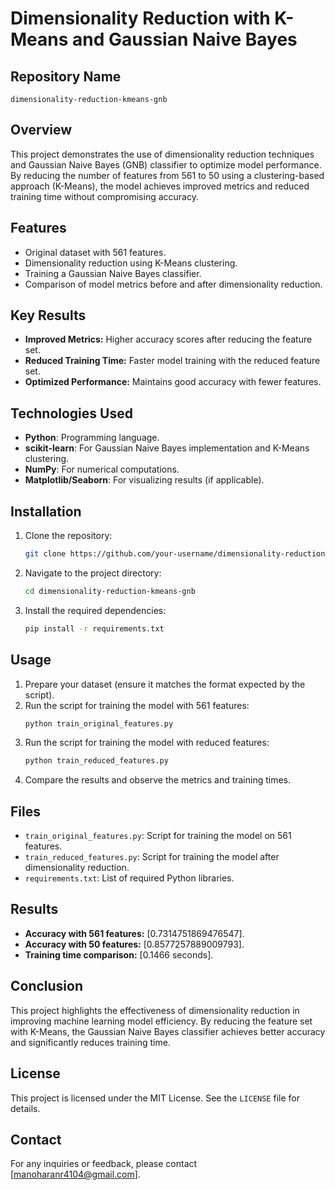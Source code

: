 # Dimensionality Reduction with K-Means and Gaussian Naive Bayes

## Repository Name
`dimensionality-reduction-kmeans-gnb`

## Overview
This project demonstrates the use of dimensionality reduction techniques and Gaussian Naive Bayes (GNB) classifier to optimize model performance. By reducing the number of features from 561 to 50 using a clustering-based approach (K-Means), the model achieves improved metrics and reduced training time without compromising accuracy.

## Features
- Original dataset with 561 features.
- Dimensionality reduction using K-Means clustering.
- Training a Gaussian Naive Bayes classifier.
- Comparison of model metrics before and after dimensionality reduction.

## Key Results
- **Improved Metrics:** Higher accuracy scores after reducing the feature set.
- **Reduced Training Time:** Faster model training with the reduced feature set.
- **Optimized Performance:** Maintains good accuracy with fewer features.

## Technologies Used
- **Python**: Programming language.
- **scikit-learn**: For Gaussian Naive Bayes implementation and K-Means clustering.
- **NumPy**: For numerical computations.
- **Matplotlib/Seaborn**: For visualizing results (if applicable).

## Installation
1. Clone the repository:
   ```bash
   git clone https://github.com/your-username/dimensionality-reduction-kmeans-gnb.git
   ```
2. Navigate to the project directory:
   ```bash
   cd dimensionality-reduction-kmeans-gnb
   ```
3. Install the required dependencies:
   ```bash
   pip install -r requirements.txt
   ```

## Usage
1. Prepare your dataset (ensure it matches the format expected by the script).
2. Run the script for training the model with 561 features:
   ```bash
   python train_original_features.py
   ```
3. Run the script for training the model with reduced features:
   ```bash
   python train_reduced_features.py
   ```
4. Compare the results and observe the metrics and training times.

## Files
- `train_original_features.py`: Script for training the model on 561 features.
- `train_reduced_features.py`: Script for training the model after dimensionality reduction.
- `requirements.txt`: List of required Python libraries.

## Results
- **Accuracy with 561 features:** [0.7314751869476547].
- **Accuracy with 50 features:** [0.8577257889009793].
- **Training time comparison:** [0.1466 seconds].

## Conclusion
This project highlights the effectiveness of dimensionality reduction in improving machine learning model efficiency. By reducing the feature set with K-Means, the Gaussian Naive Bayes classifier achieves better accuracy and significantly reduces training time.

## License
This project is licensed under the MIT License. See the `LICENSE` file for details.

## Contact
For any inquiries or feedback, please contact [manoharanr4104@gmail.com].
